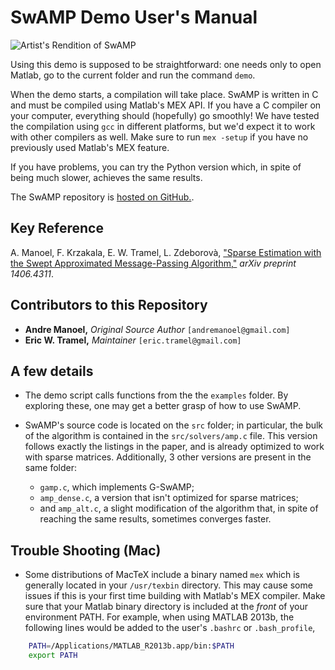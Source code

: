 # SwAMP Demo User's Manual
![Artist's Rendition of SwAMP](http://i.imgur.com/29r8l6B.png)

Using this demo is supposed to be straightforward: one needs only to
open Matlab, go to the current folder and run the command `demo`.

When the demo starts, a compilation will take place.
SwAMP is written in C and must be compiled using Matlab's MEX API. If you
have a C compiler on your computer, everything should (hopefully) go smoothly!
We have tested the compilation using `gcc` in different platforms, but we'd
expect it to work with other compilers as well. Make sure to run `mex -setup` if you have no previously used Matlab's MEX feature. 

If you have problems, you can try the Python version which, in spite of
being much slower, achieves the same results. 

The SwAMP repository is [hosted on GitHub.](https://github.com/eric-tramel/SwAMP-Demo). 

## Key Reference
A. Manoel, F. Krzakala, E. W. Tramel, L. Zdeborovà, 
["Sparse Estimation with the Swept Approximated Message-Passing Algorithm,"](http://arxiv.org/abs/1406.4311) *arXiv preprint 1406.4311*.

## Contributors to this Repository
* **Andre Manoel,** *Original Source Author* `[andremanoel@gmail.com]`
* **Eric W. Tramel,** *Maintainer* `[eric.tramel@gmail.com]`

## A few details

- The demo script calls functions from the the `examples`
  folder. By exploring these, one may get a better grasp of how to use
  SwAMP.

- SwAMP's source code is located on the `src` folder; in particular, the
  bulk of the algorithm is contained in the `src/solvers/amp.c` file. 
  This version
  follows exactly the listings in the paper, and is already optimized to
  work with sparse matrices. Additionally, 3 other versions are present in
  the same folder: 
    * `gamp.c`, which implements G-SwAMP; 
    * `amp_dense.c`, a version that isn't optimized for sparse matrices; 
    * and `amp_alt.c`, a slight modification of the algorithm that, in spite of reaching the same results, sometimes converges faster.

## Trouble Shooting (Mac)
- Some distributions of MacTeX include a binary named `mex` which is generally located in your `/usr/texbin` directory. This may cause some issues if this is your first time building with Matlab's MEX compiler. Make sure that your Matlab binary directory is included at the *front* of your environment PATH. For example, when using MATLAB 2013b, the following lines would be added to the user's `.bashrc` or `.bash_profile`, 
```bash
    PATH=/Applications/MATLAB_R2013b.app/bin:$PATH
    export PATH
```

